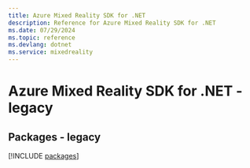 ```yaml
---
title: Azure Mixed Reality SDK for .NET
description: Reference for Azure Mixed Reality SDK for .NET
ms.date: 07/29/2024
ms.topic: reference
ms.devlang: dotnet
ms.service: mixedreality
---
```

# Azure Mixed Reality SDK for .NET - legacy
## Packages - legacy
[!INCLUDE [packages](mixed-reality-index.md)]